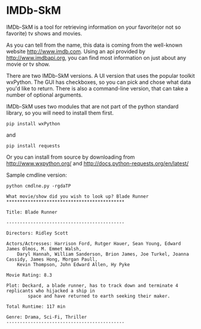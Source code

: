 IMDb-SkM
=======

IMDb-SkM is a tool for retrieving information on your favorite(or not so favorite) tv shows and movies.  

As you can tell from the name, this data is coming from the well-known website http://www.imdb.com.
Using an api provided by http://www.imdbapi.org, you can find most information on just about any
movie or tv show.

There are two IMDb-SkM versions.  A UI version that uses the popular toolkit wxPython.  The GUI has
checkboxes, so you can pick and chose what data you'd like to return.  There is also a command-line 
version, that can take a number of optional arguments.

IMDb-SkM uses two modules that are not part of the python standard library, so you will need to install them first.

    pip install wxPython

and

    pip install requests

Or you can install from source by downloading from http://www.wxpython.org/ and http://docs.python-requests.org/en/latest/

Sample cmdline version:
    
    python cmdlne.py -rgdaTP

    What movie/show did you wish to look up? Blade Runner
    ********************************************

    Title: Blade Runner

    --------------------------------------------

    Directors: Ridley Scott

    Actors/Actresses: Harrison Ford, Rutger Hauer, Sean Young, Edward James Olmos, M. Emmet Walsh, 
        Daryl Hannah, William Sanderson, Brion James, Joe Turkel, Joanna Cassidy, James Hong, Morgan Paull, 
        Kevin Thompson, John Edward Allen, Hy Pyke

    Movie Rating: 8.3

    Plot: Deckard, a blade runner, has to track down and terminate 4 replicants who hijacked a ship in 
            space and have returned to earth seeking their maker.

    Total Runtime: 117 min

    Genre: Drama, Sci-Fi, Thriller
    --------------------------------------------

